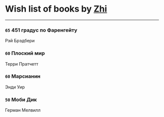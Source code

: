 # Wish list of books by [Zhi](https://plus.google.com/104502610850806942588)
---

### `65` 451 градус по Фаренгейту
Рэй Брэдбери

### `60` Плоский мир
Терри Пратчетт

### `60` Марсианин
Энди Уир

### `50` Моби Дик
Герман Мелвилл

